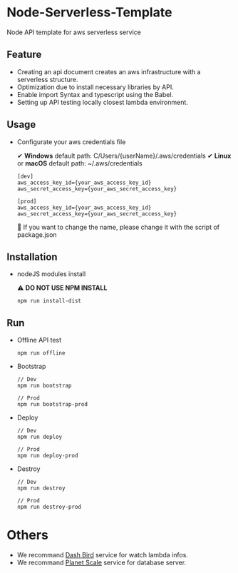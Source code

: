 # Node-Serverless-Template

Node API template for aws serverless service

## Feature

-   Creating an api document creates an aws infrastructure with a serverless structure.
-   Optimization due to install necessary libraries by API.
-   Enable import Syntax and typescript using the Babel.
-   Setting up API testing locally closest lambda environment.

## Usage

-   Configurate your aws credentials file

    ✔ **Windows** default path: C/Users/{userName}/.aws/credentials
    ✔ **Linux** or **macOS** default path: ~/.aws/credentials

    ```text
    [dev]
    aws_access_key_id={your_aws_access_key_id}
    aws_secret_access_key={your_aws_secret_access_key}

    [prod]
    aws_access_key_id={your_aws_access_key_id}
    aws_secret_access_key={your_aws_secret_access_key}
    ```

    📌 If you want to change the name, please change it with the script of package.json

## Installation

-   nodeJS modules install

    ⚠ **DO NOT USE NPM INSTALL**

    ```
    npm run install-dist
    ```

## Run

-   Offline API test

    ```
    npm run offline
    ```

-   Bootstrap

    ```
    // Dev
    npm run bootstrap

    // Prod
    npm run bootstrap-prod
    ```

-   Deploy

    ```
    // Dev
    npm run deploy

    // Prod
    npm run deploy-prod
    ```

-   Destroy

    ```
    // Dev
    npm run destroy

    // Prod
    npm run destroy-prod
    ```

# Others

-   We recommand [Dash Bird](https://app.dashbird.io/) service for watch lambda infos.
-   We recommand [Planet Scale](https://planetscale.com/) service for database server.
